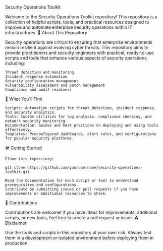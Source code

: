 Security Operations Toolkit

Welcome to the Security Operations Toolkit repository! This repository is a collection of helpful scripts, tools, and practical resources designed to improve and automate enterprise security operations within IT infrastructures.
🚀 About This Repository

Security operations are critical to ensuring that enterprise environments remain resilient against evolving cyber threats. This repository aims to provide practitioners and security engineers with practical, ready-to-use scripts and tools that enhance various aspects of security operations, including:

    Threat detection and monitoring
    Incident response automation
    Security configuration management
    Vulnerability assessment and patch management
    Compliance and audit readiness

📜 What You'll Find

    Scripts: Automation scripts for threat detection, incident response, and security analytics.
    Tools: Custom utilities for log analysis, compliance checking, and network security monitoring.
    Documentation: Guides and best practices on deploying and using tools effectively.
    Templates: Preconfigured dashboards, alert rules, and configurations for popular security platforms.

🛠️ Getting Started

    Clone this repository:

    git clone https://github.com/yourusername/security-operations-toolkit.git

    Read the documentation for each script or tool to understand prerequisites and configurations.
    Contribute by submitting issues or pull requests if you have improvements or additional resources to share.

🤝 Contributions

Contributions are welcome! If you have ideas for improvements, additional scripts, or new tools, feel free to create a pull request or issue.
⚠️ Disclaimer

Use the tools and scripts in this repository at your own risk. Always test them in a development or isolated environment before deploying them in production.
